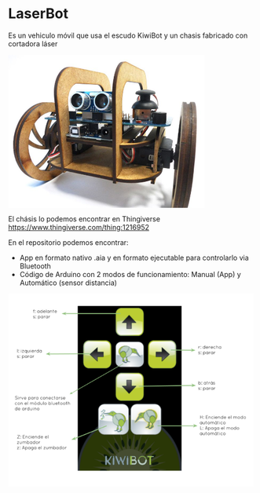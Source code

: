 
# LaserBot
Es un vehiculo móvil que usa el escudo KiwiBot y un chasis fabricado con cortadora láser

<img src="laserbot.jpg" width="400" align="center">

El chásis lo podemos encontrar en Thingiverse https://www.thingiverse.com/thing:1216952

En el repositorio podemos encontrar:
- App en formato nativo .aia y en formato ejecutable para controlarlo via Bluetooth
- Código de Arduino con 2 modos de funcionamiento: Manual (App) y Automático (sensor distancia)

<img src="App-laserBot.png" width="500" align="center">
